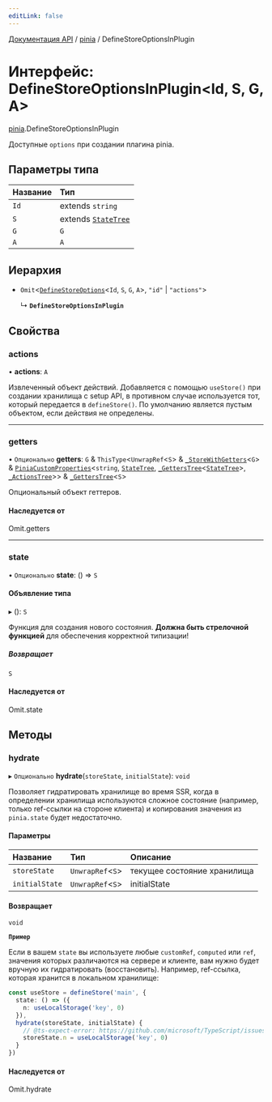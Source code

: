 ```yaml
---
editLink: false
---
```


[Документация API](../index.md) / [pinia](../modules/pinia.md) / DefineStoreOptionsInPlugin

# Интерфейс: DefineStoreOptionsInPlugin<Id, S, G, A\>

[pinia](../modules/pinia.md).DefineStoreOptionsInPlugin

Доступные `options` при создании плагина pinia.

## Параметры типа

| Название | Тип                                                  |
| :------- | :--------------------------------------------------- |
| `Id`     | extends `string`                                     |
| `S`      | extends [`StateTree`](../modules/pinia.md#StateTree) |
| `G`      | `G`                                                  |
| `A`      | `A`                                                  |

## Иерархия

- `Omit`<[`DefineStoreOptions`](pinia.DefineStoreOptions.md)<`Id`, `S`, `G`, `A`\>, ``"id"`` \| ``"actions"``\>

  ↳ **`DefineStoreOptionsInPlugin`**

## Свойства

### actions

• **actions**: `A`

Извлеченный объект действий. Добавляется с помощью `useStore()` при создании хранилища с setup API, в противном случае используется тот, который передается в `defineStore()`. По умолчанию является пустым объектом, если действия не определены.

___

### getters

• `Опционально` **getters**: `G` & `ThisType`<`UnwrapRef`<`S`\> & [`_StoreWithGetters`](../modules/pinia.md#_StoreWithGetters)<`G`\> & [`PiniaCustomProperties`](pinia.PiniaCustomProperties.md)<`string`, [`StateTree`](../modules/pinia.md#StateTree), [`_GettersTree`](../modules/pinia.md#_GettersTree)<[`StateTree`](../modules/pinia.md#StateTree)\>, [`_ActionsTree`](../modules/pinia.md#_ActionsTree)\>\> & [`_GettersTree`](../modules/pinia.md#_GettersTree)<`S`\>

Опциональный объект геттеров.

#### Наследуется от

Omit.getters

___

### state

• `Опционально` **state**: () => `S`

#### Объявление типа

▸ (): `S`

Функция для создания нового состояния. **Должна быть стрелочной функцией** для обеспечения корректной типизации!

##### Возвращает

`S`

#### Наследуется от

Omit.state

## Методы

### hydrate

▸ `Опционально` **hydrate**(`storeState`, `initialState`): `void`

Позволяет гидратировать хранилище во время SSR, когда в определении хранилища используются сложное состояние (например, только ref-ссылки на стороне клиента) и копирования значения из `pinia.state` будет недостаточно.

#### Параметры

| Название       | Тип               | Описание                    |
| :------------- | :---------------- | :-------------------------- |
| `storeState`   | `UnwrapRef`<`S`\> | текущее состояние хранилища |
| `initialState` | `UnwrapRef`<`S`\> | initialState                |

#### Возвращает

`void`

**`Пример`**

Если в вашем `state` вы используете любые `customRef`, `computed` или `ref`, значения которых различаются на сервере и клиенте, вам нужно будет вручную их гидратировать (восстановить). Например, ref-ссылка, которая хранится в локальном хранилище:

```ts
const useStore = defineStore('main', {
  state: () => ({
    n: useLocalStorage('key', 0)
  }),
  hydrate(storeState, initialState) {
    // @ts-expect-error: https://github.com/microsoft/TypeScript/issues/43826
    storeState.n = useLocalStorage('key', 0)
  }
})
```

#### Наследуется от

Omit.hydrate
